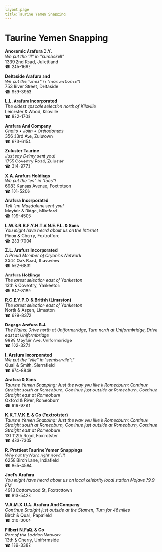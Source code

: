 ```yaml
---
layout:page
title:Taurine Yemen Snapping
---
```

# Taurine Yemen Snapping

**Anoxemic Arafura C.Y.**  
_We put the "ll" in "numbskull"_  
1339 2nd Road, Juliettland  
☎ 245-1692



**Deltaside Arafura and**  
_We put the "ones" in "marrowbones"!_  
753 River Street, Deltaside  
☎ 959-3953



**L.L. Arafura Incorporated**  
_The oldest upscale selection north of Kiloville_  
Leicester & Wood, Kiloville  
☎ 882-1708



**Arafura And Company**  
_Chairs • John • Orthodontics_  
356 23rd Ave, Zulutown  
☎ 623-6154



**Zuluster Taurine**  
_Just say Delmy sent you!_  
1755 Coventry Road, Zuluster  
☎ 314-9773



**X.A. Arafura Holdings**  
_We put the "es" in "toes"!_  
6983 Kansas Avenue, Foxtrotson  
☎ 101-5206



**Arafura Incorporated**  
_Tell 'em Magdalene sent you!_  
Mayfair & Ridge, Mikeford  
☎ 109-4508



**L.W.B.R.B.R.Y.H.T.V.N.E.F.L. & Sons**  
_You might have heard about us on the Internet_  
Pinon & Cherry, Foxtrotford  
☎ 283-7004



**Z.L. Arafura Incorporated**  
_A Proud Member of Cryonics Network_  
2544 Oak Road, Bravoview  
☎ 562-6831



**Arafura Holdings**  
_The rarest selection east of Yankeeton_  
13th & Coventry, Yankeeton  
☎ 647-8189



**R.C.E.Y.P.O. & British (Limaston)**  
_The rarest selection east of Yankeeton_  
North & Aspen, Limaston  
☎ 629-8372



**Degage Arafura B.J.**  
_The Plains: Drive north at Uniformbridge, Turn north at Uniformbridge, Drive east at Uniformbridge_  
9889 Mayfair Ave, Uniformbridge  
☎ 102-3272



**I. Arafura Incorporated**  
_We put the "vile" in "semiservile"!!!_  
Quail & Smith, Sierrafield  
☎ 974-8848



**Arafura & Sons**  
_Taurine Yemen Snapping: Just the way you like it 
Romeoburn: Continue Straight south at Romeoburn, Continue just outside at Romeoburn, Continue Straight east at Romeoburn_  
Oxford & River, Romeoburn  
☎ 816-9784



**K.K.T.V.K.E. & Co (Foxtrotster)**  
_Taurine Yemen Snapping: Just the way you like it 
Romeoburn: Continue Straight south at Romeoburn, Continue just outside at Romeoburn, Continue Straight east at Romeoburn_  
131 112th Road, Foxtrotster  
☎ 433-7305



**R. Prettiest Taurine Yemen Snappings**  
_Why not try Narc right now?!!!_  
6258 Birch Lane, Indiafield  
☎ 865-4584



**Joel's Arafura**  
_You might have heard about us on local celebrity local station Mojave 79.9 FM_  
4913 Cottonwood St, Foxtrottown  
☎ 813-5423



**V.A.M.X.U.A. Arafura And Company**  
_Continue Straight just outside at the Stamen, Turn for 46 miles_  
Birch & Quail, Papafield  
☎ 316-3064



**Filbert N.FaQ. & Co**  
_Part of the Loddon Network_  
13th & Cherry, Uniformside  
☎ 189-3382



